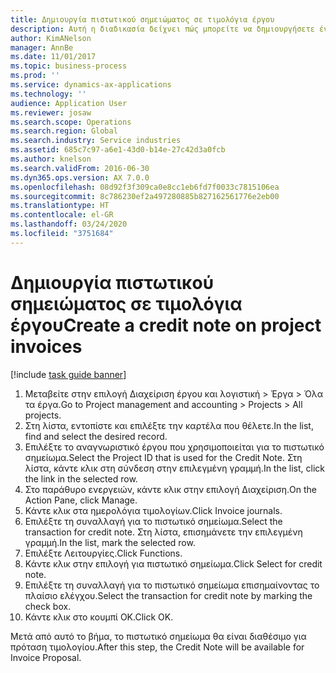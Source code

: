 ```yaml
---
title: Δημιουργία πιστωτικού σημειώματος σε τιμολόγια έργου
description: Αυτή η διαδικασία δείχνει πώς μπορείτε να δημιουργήσετε ένα πιστωτικό σημείωμα σε τιμολόγια έργου που έχουν καταχωρηθεί.
author: KimANelson
manager: AnnBe
ms.date: 11/01/2017
ms.topic: business-process
ms.prod: ''
ms.service: dynamics-ax-applications
ms.technology: ''
audience: Application User
ms.reviewer: josaw
ms.search.scope: Operations
ms.search.region: Global
ms.search.industry: Service industries
ms.assetid: 685c7c97-a6e1-43d0-b14e-27c42d3a0fcb
ms.author: knelson
ms.search.validFrom: 2016-06-30
ms.dyn365.ops.version: AX 7.0.0
ms.openlocfilehash: 08d92f3f309ca0e8cc1eb6fd7f0033c7815106ea
ms.sourcegitcommit: 8c786230ef2a497280885b827162561776e2eb00
ms.translationtype: HT
ms.contentlocale: el-GR
ms.lasthandoff: 03/24/2020
ms.locfileid: "3751684"
---
```

# <a name="create-a-credit-note-on-project-invoices"></a><span data-ttu-id="a48d2-103">Δημιουργία πιστωτικού σημειώματος σε τιμολόγια έργου</span><span class="sxs-lookup"><span data-stu-id="a48d2-103">Create a credit note on project invoices</span></span>

[!include [task guide banner](../../includes/task-guide-banner.md)]

1. <span data-ttu-id="a48d2-104">Μεταβείτε στην επιλογή Διαχείριση έργου και λογιστική > Έργα > Όλα τα έργα.</span><span class="sxs-lookup"><span data-stu-id="a48d2-104">Go to Project management and accounting > Projects > All projects.</span></span> 
2. <span data-ttu-id="a48d2-105">Στη λίστα, εντοπίστε και επιλέξτε την καρτέλα που θέλετε.</span><span class="sxs-lookup"><span data-stu-id="a48d2-105">In the list, find and select the desired record.</span></span> 
3. <span data-ttu-id="a48d2-106">Επιλέξτε το αναγνωριστικό έργου που χρησιμοποιείται για το πιστωτικό σημείωμα.</span><span class="sxs-lookup"><span data-stu-id="a48d2-106">Select the Project ID that is used for the Credit Note.</span></span> <span data-ttu-id="a48d2-107">Στη λίστα, κάντε κλικ στη σύνδεση στην επιλεγμένη γραμμή.</span><span class="sxs-lookup"><span data-stu-id="a48d2-107">In the list, click the link in the selected row.</span></span> 
4. <span data-ttu-id="a48d2-108">Στο παράθυρο ενεργειών, κάντε κλικ στην επιλογή Διαχείριση.</span><span class="sxs-lookup"><span data-stu-id="a48d2-108">On the Action Pane, click Manage.</span></span> 
5. <span data-ttu-id="a48d2-109">Κάντε κλικ στα ημερολόγια τιμολογίων.</span><span class="sxs-lookup"><span data-stu-id="a48d2-109">Click Invoice journals.</span></span> 
6. <span data-ttu-id="a48d2-110">Επιλέξτε τη συναλλαγή για το πιστωτικό σημείωμα.</span><span class="sxs-lookup"><span data-stu-id="a48d2-110">Select the transaction for credit note.</span></span> <span data-ttu-id="a48d2-111">Στη λίστα, επισημάνετε την επιλεγμένη γραμμή.</span><span class="sxs-lookup"><span data-stu-id="a48d2-111">In the list, mark the selected row.</span></span> 
7. <span data-ttu-id="a48d2-112">Επιλέξτε Λειτουργίες.</span><span class="sxs-lookup"><span data-stu-id="a48d2-112">Click Functions.</span></span> 
8. <span data-ttu-id="a48d2-113">Κάντε κλικ στην επιλογή για πιστωτικό σημείωμα.</span><span class="sxs-lookup"><span data-stu-id="a48d2-113">Click Select for credit note.</span></span> 
9. <span data-ttu-id="a48d2-114">Επιλέξτε τη συναλλαγή για το πιστωτικό σημείωμα επισημαίνοντας το πλαίσιο ελέγχου.</span><span class="sxs-lookup"><span data-stu-id="a48d2-114">Select the transaction for credit note by marking the check box.</span></span>
10. <span data-ttu-id="a48d2-115">Κάντε κλικ στο κουμπί OK.</span><span class="sxs-lookup"><span data-stu-id="a48d2-115">Click OK.</span></span> 

<span data-ttu-id="a48d2-116">Μετά από αυτό το βήμα, το πιστωτικό σημείωμα θα είναι διαθέσιμο για πρόταση τιμολογίου.</span><span class="sxs-lookup"><span data-stu-id="a48d2-116">After this step, the Credit Note will be available for Invoice Proposal.</span></span>
